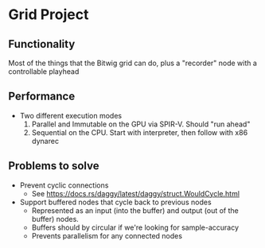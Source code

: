 # Grid Project

## Functionality
Most of the things that the Bitwig grid can do, plus a "recorder" node with a controllable playhead

## Performance
- Two different execution modes
	1. Parallel and Immutable on the GPU via SPIR-V. Should "run ahead"
	2. Sequential on the CPU. Start with interpreter, then follow with x86 dynarec

## Problems to solve
- Prevent cyclic connections
	- See https://docs.rs/daggy/latest/daggy/struct.WouldCycle.html
- Support buffered nodes that cycle back to previous nodes
	- Represented as an input (into the buffer) and output (out of the buffer) nodes.
	- Buffers should by circular if we're looking for sample-accuracy
	- Prevents parallelism for any connected nodes
